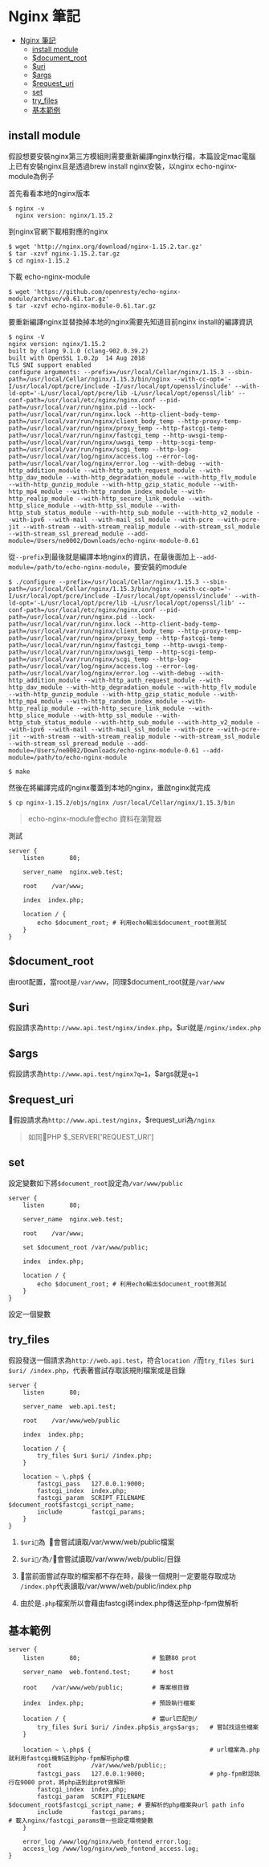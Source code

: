 # Nginx 筆記
- [Nginx 筆記](#nginx-%E7%AD%86%E8%A8%98)
    - [install module](#install-module)
    - [$document_root](#documentroot)
    - [$uri](#uri)
    - [$args](#args)
    - [$request_uri](#requesturi)
    - [set](#set)
    - [try_files](#tryfiles)
    - [基本範例](#%E5%9F%BA%E6%9C%AC%E7%AF%84%E4%BE%8B)

## install module
假設想要安裝nginx第三方模組則需要重新編譯nginx執行檔，本篇設定mac電腦上已有安裝nginx且是透過brew install nginx安裝，以nginx echo-nginx-module為例子

首先看看本地的nginx版本

    $ nginx -v
      nginx version: nginx/1.15.2

到nginx官網下載相對應的nginx

    $ wget 'http://nginx.org/download/nginx-1.15.2.tar.gz'
    $ tar -xzvf nginx-1.15.2.tar.gz
    $ cd nginx-1.15.2

下載 echo-nginx-module

    $ wget 'https://github.com/openresty/echo-nginx-module/archive/v0.61.tar.gz'
    $ tar -xzvf echo-nginx-module-0.61.tar.gz

要重新編譯nginx並替換掉本地的nginx需要先知道目前nginx install的編譯資訊

    $ nginx -V
    nginx version: nginx/1.15.2
    built by clang 9.1.0 (clang-902.0.39.2)
    built with OpenSSL 1.0.2p  14 Aug 2018
    TLS SNI support enabled
    configure arguments: --prefix=/usr/local/Cellar/nginx/1.15.3 --sbin-path=/usr/local/Cellar/nginx/1.15.3/bin/nginx --with-cc-opt='-I/usr/local/opt/pcre/include -I/usr/local/opt/openssl/include' --with-ld-opt='-L/usr/local/opt/pcre/lib -L/usr/local/opt/openssl/lib' --conf-path=/usr/local/etc/nginx/nginx.conf --pid-path=/usr/local/var/run/nginx.pid --lock-path=/usr/local/var/run/nginx.lock --http-client-body-temp-path=/usr/local/var/run/nginx/client_body_temp --http-proxy-temp-path=/usr/local/var/run/nginx/proxy_temp --http-fastcgi-temp-path=/usr/local/var/run/nginx/fastcgi_temp --http-uwsgi-temp-path=/usr/local/var/run/nginx/uwsgi_temp --http-scgi-temp-path=/usr/local/var/run/nginx/scgi_temp --http-log-path=/usr/local/var/log/nginx/access.log --error-log-path=/usr/local/var/log/nginx/error.log --with-debug --with-http_addition_module --with-http_auth_request_module --with-http_dav_module --with-http_degradation_module --with-http_flv_module --with-http_gunzip_module --with-http_gzip_static_module --with-http_mp4_module --with-http_random_index_module --with-http_realip_module --with-http_secure_link_module --with-http_slice_module --with-http_ssl_module --with-http_stub_status_module --with-http_sub_module --with-http_v2_module --with-ipv6 --with-mail --with-mail_ssl_module --with-pcre --with-pcre-jit --with-stream --with-stream_realip_module --with-stream_ssl_module --with-stream_ssl_preread_module --add-module=/Users/ne0002/Downloads/echo-nginx-module-0.61

從`--prefix`到最後就是編譯本地nginx的資訊，在最後面加上`--add-module=/path/to/echo-nginx-module`，要安裝的module

    $ ./configure --prefix=/usr/local/Cellar/nginx/1.15.3 --sbin-path=/usr/local/Cellar/nginx/1.15.3/bin/nginx --with-cc-opt='-I/usr/local/opt/pcre/include -I/usr/local/opt/openssl/include' --with-ld-opt='-L/usr/local/opt/pcre/lib -L/usr/local/opt/openssl/lib' --conf-path=/usr/local/etc/nginx/nginx.conf --pid-path=/usr/local/var/run/nginx.pid --lock-path=/usr/local/var/run/nginx.lock --http-client-body-temp-path=/usr/local/var/run/nginx/client_body_temp --http-proxy-temp-path=/usr/local/var/run/nginx/proxy_temp --http-fastcgi-temp-path=/usr/local/var/run/nginx/fastcgi_temp --http-uwsgi-temp-path=/usr/local/var/run/nginx/uwsgi_temp --http-scgi-temp-path=/usr/local/var/run/nginx/scgi_temp --http-log-path=/usr/local/var/log/nginx/access.log --error-log-path=/usr/local/var/log/nginx/error.log --with-debug --with-http_addition_module --with-http_auth_request_module --with-http_dav_module --with-http_degradation_module --with-http_flv_module --with-http_gunzip_module --with-http_gzip_static_module --with-http_mp4_module --with-http_random_index_module --with-http_realip_module --with-http_secure_link_module --with-http_slice_module --with-http_ssl_module --with-http_stub_status_module --with-http_sub_module --with-http_v2_module --with-ipv6 --with-mail --with-mail_ssl_module --with-pcre --with-pcre-jit --with-stream --with-stream_realip_module --with-stream_ssl_module --with-stream_ssl_preread_module --add-module=/Users/ne0002/Downloads/echo-nginx-module-0.61 --add-module=/path/to/echo-nginx-module

    $ make

然後在將編譯完成的nginx覆蓋到本地的nginx，重啟nginx就完成

    $ cp nginx-1.15.2/objs/nginx /usr/local/Cellar/nginx/1.15.3/bin

> echo-nginx-module會echo 資料在瀏覽器

測試

    server {
        listen       80;
        
        server_name  nginx.web.test;

        root    /var/www;

        index  index.php;

        location / {
            echo $document_root; # 利用echo輸出$document_root做測試
        }
    }

## $document_root

由root配置，當root是`/var/www`，同理$document_root就是`/var/www`

## $uri

假設請求為`http://www.api.test/nginx/index.php`，$uri就是`/nginx/index.php`

## $args
假設請求為`http://www.api.test/nginx?q=1`，$args就是`q=1`

## $request_uri

假設請求為`http://www.api.test/nginx`，$request_uri為`/nginx`

> 如同PHP $_SERVER['REQUEST_URI']

## set 

設定變數如下將`$document_root`設定為`/var/www/public`

    server {
        listen       80;
        
        server_name  nginx.web.test;

        root    /var/www;

        set $document_root /var/www/public;

        index  index.php;

        location / {
            echo $document_root; # 利用echo輸出$document_root做測試
        }
    }

設定一個變數

## try_files

假設發送一個請求為`http://web.api.test`，符合`location /`而`try_files $uri $uri/ /index.php`，代表著嘗試存取該規則檔案或是目錄
    
    server {    
        listen       80;

        server_name  web.api.test;

        root    /var/www/web/public

        index  index.php;

        location / {
            try_files $uri $uri/ /index.php;
        }

        location ~ \.php$ {
            fastcgi_pass   127.0.0.1:9000;
            fastcgi_index  index.php;
            fastcgi_param  SCRIPT_FILENAME  $document_root$fastcgi_script_name;
            include        fastcgi_params;
        }
    }

1. `$uri`為` `會嘗試讀取/var/www/web/public檔案

2. `$uri/`為`/`會嘗試讀取/var/www/web/public/目錄

3. 當前面嘗試存取的檔案都不存在時，最後一個規則一定要能存取成功
`/index.php`代表讀取/var/www/web/public/index.php

4. 由於是`.php`檔案所以會藉由fastcgi將index.php傳送至php-fpm做解析

## 基本範例

    server {
        listen       80;                    # 監聽80 prot                                            
        
        server_name  web.fontend.test;      # host
        
        root    /var/www/web/public;        # 專案根目錄

        index  index.php;                   # 預設執行檔案

        location / {                        # 當url匹配到/
            try_files $uri $uri/ /index.php$is_args$args;   # 嘗試找這些檔案
        }

        location ~ \.php$ {                                 # url檔案為.php就利用fastcgi機制送到php-fpm解析php檔
            root           /var/www/web/public;;            
            fastcgi_pass   127.0.0.1:9000;                  # php-fpm默認執行在9000 prot，將php送到此prot做解析 
            fastcgi_index  index.php;                   
            fastcgi_param  SCRIPT_FILENAME  $document_root$fastcgi_script_name; # 要解析的php檔案與url path info
            include        fastcgi_params;                                      # 載入nginx/fastcgi_params做一些設定環境變數                       
        }

        error_log /www/log/nginx/web_fontend_error.log;
        access_log /www/log/nginx/web_fontend_access.log;
    }